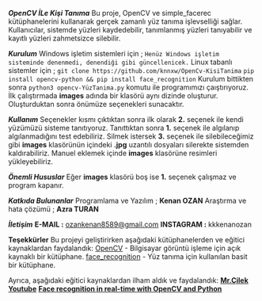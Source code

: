 ***OpenCV İLe Kişi Tanıma***
   Bu proje, OpenCV ve simple_facerec kütüphanelerini kullanarak gerçek zamanlı yüz tanıma işlevselliği sağlar.
   Kullanıcılar, sistemde yüzleri kaydedebilir, tanımlanmış yüzleri tanıyabilir ve kayıtlı yüzleri zahmetsizce silebilir.

***Kurulum*** 
   Windows işletim sistemleri için ;
   ```Henüz Windows işletim sisteminde denenmedi, denendiği gibi güncellenicek.```
   Linux tabanlı sistemler için ;
  ```git clone https://github.com/knnxw/OpenCv-KisiTanima```
  ```pip install opencv-python && pip install face_recognition```
   Kurulum bittikten sonra ```python3 opencv-YüzTanima.py``` komutu ile programımızı çaıştırıyoruz.
   İlk çalıştırmada **images** adında bir klasörü aynı dizinde oluşturur. Oluşturduktan sonra önümüze seçenekleri sunacaktır.

***Kullanım*** 
   Seçenekler kısmı çıktıktan sonra ilk olarak **2.** seçenek ile kendi yüzümüzü sisteme tanıtıyoruz.
   Tanıttıktan sonra **1.** seçenek ile algılanıp algılanmadığını test edebiliriz. Silmek istersek **3.** seçenek ile silebileceğimiz gibi **images** klasörünün içindeki
   **.jpg** uzantılı dosyaları silerekte sistemden kaldırabiliriz. Manuel eklemek içinde **images** klasörüne resimleri yükleyebiliriz.

***Önemli Hususlar*** 
   Eğer **images** klasörü boş ise **1.** seçenek çalışmaz ve program kapanır.

***Katkıda Bulunanlar***
   Programlama ve Yazılım ; **Kenan OZAN**
   Araştırma ve hata çözümü ; **Azra TURAN**

***İletişim***
    **E-MAIL :** ozankenan8589@gmail.com
    **INSTAGRAM :** kkkenanozan

**Teşekkürler**
  Bu projeyi geliştirirken aşağıdaki kütüphanelerden ve eğitici kaynaklardan faydalandık:
[OpenCV](https://opencv.org/) - Bilgisayar görüntü işleme için açık kaynaklı bir kütüphane.
[face_recognition](https://pypi.org/project/face-recognition/) - Yüz tanıma için kullanılan basit bir kütüphane.

Ayrıca, aşağıdaki eğitici kaynaklardan ilham aldık ve faydalandık:
  **[Mr.Çilek Youtube](https://www.youtube.com/@mrcilek4454)**
  **[Face recognition in real-time with OpenCV and Python](https://pysource.com/2021/08/16/face-recognition-in-real-time-with-opencv-and-python/)**

   
